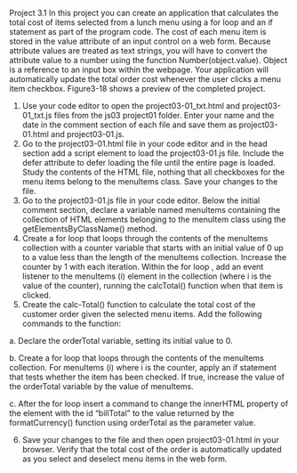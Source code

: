 Project 3.1
	In this project you can create an application that calculates the total cost of items selected from a lunch menu using a for loop and an if statement as part of the program code. The cost of each menu item is stored in the value attribute of an input control on a web form. Because attribute values are treated as text strings, you will have to convert the attribute value to a number using the function Number(object.value). Object is a reference to an input box within the webpage. Your application will automatically update the total order cost whenever the user clicks a menu item checkbox. Figure3-18 shows a preview of the completed project. 
 
1. Use your code editor to open the project03-01_txt.html and project03-01_txt.js files from the js03 project01 folder. Enter your name and the date in the comment section of each file and save them as project03-01.html and project03-01.js. 
2. Go to the project03-01.html file in your code editor and in the head section add a script element to load the project03-01.js file. Include the defer attribute to defer loading the file until the entire page is loaded. Study the contents of the HTML file, nothing that all checkboxes for the menu items belong to the menuItems class. Save your changes to the file. 
3. Go to the project03-01.js file in your code editor. Below the initial comment section, declare a variable named menuItems containing the collection of HTML elements belonging to the menuItem class using the getElementsByClassName() method. 
4. Create a for loop that loops through the contents of the menuItems collection with a counter variable that starts with an initial value of 0 up to a value less than the length of the menuItems collection. Increase the counter by 1 with each iteration. Within the for loop , add an event listener to the menuItems (i) element in the collection (where i is the value of the counter), running the calcTotal() function when that item is clicked. 
5. Create the calc-Total() function to calculate the total cost of the customer order given the selected menu items. Add the following commands to the function:

a. Declare the orderTotal variable, setting its initial value to 0. 

b. Create a for loop that loops through the contents of the menuItems collection. For menuItems (i) where i is the counter, apply an if statement that tests whether the item has been checked. If true, increase the value of the orderTotal variable by the value of menuItems. 

c. After the for loop insert a command to change the innerHTML property of the element with the id “billTotal” to the value returned by the formatCurrency() function using orderTotal as the parameter value. 

6. Save your changes to the file and then open project03-01.html in your browser. Verify that the total cost of the order is automatically updated as you select and deselect menu items in the web form. 

